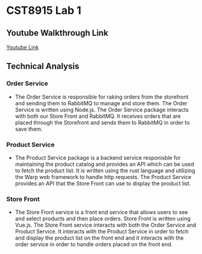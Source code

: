 # CST8915 Lab 1

## Youtube Walkthrough Link

[Youtube Link](https://www.youtube.com/watch?v=61JWR9mLQ4E)

## Technical Analysis

### Order Service

- The Order Service is responsible for raking orders from the storefront and sending them to RabbitMQ to manage and store them. The Order Service is written using Node.js. The Order Service package interacts with both our Store Front and RabbitMQ. It receives orders that are placed through the Storefront and sends them to RabbitMQ in order to save them.

### Product Service

- The Product Service package is a backend service responisble for maintaining the product catalog and provides an API which can be used to fetch the product list. It is written using the rust language and utilizing the Warp web framework to handle http requests. The Product Service provides an API that the Store Front can use to display the product list.

### Store Front

- The Store Front service is a front end service that allows users to see and select products and then place orders. Store Front is written using Vue.js. The Store Front service interacts with both the Order Service and Product Service. It interacts with the Product Service in order to fetch and display the product list on the front end and it interacts with the order service in order to handle orders placed on the front end.
